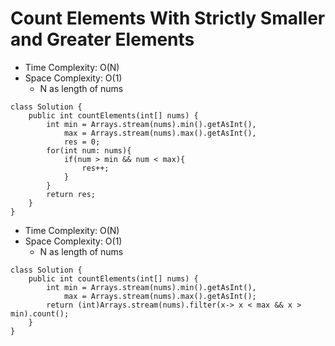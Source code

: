 # Count Elements With Strictly Smaller and Greater Elements

- Time Complexity: O(N)
- Space Complexity: O(1)
  - N as length of nums

```
class Solution {
    public int countElements(int[] nums) {
        int min = Arrays.stream(nums).min().getAsInt(),
            max = Arrays.stream(nums).max().getAsInt(),
            res = 0;
        for(int num: nums){
            if(num > min && num < max){
                res++;
            }
        }
        return res;
    }
}
```

- Time Complexity: O(N)
- Space Complexity: O(1)
  - N as length of nums

```
class Solution {
    public int countElements(int[] nums) {
        int min = Arrays.stream(nums).min().getAsInt(),
            max = Arrays.stream(nums).max().getAsInt();
        return (int)Arrays.stream(nums).filter(x-> x < max && x > min).count();
    }
}
```
